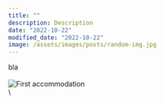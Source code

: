```yaml
---
title: ""
description: Description
date: "2022-10-22"
modified_date: "2022-10-22"
image: /assets/images/posts/random-img.jpg
---
```

bla
\
\
![First accommodation](/assets/images/posts/week1/castle.jpg)
\
\